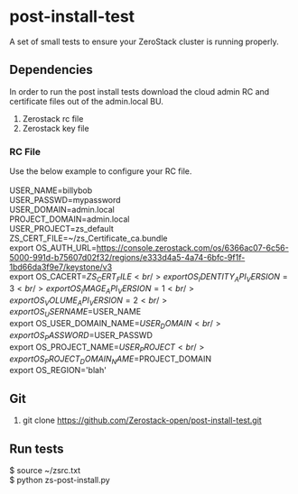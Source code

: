 # post-install-test
A set of small tests to ensure your ZeroStack cluster is running properly.

## Dependencies
In order to run the post install tests download the cloud admin RC and certificate files out of the admin.local BU.
1. Zerostack rc file
2. Zerostack key file

### RC File

Use the below example to configure your RC file. <br />
<br />
USER_NAME=billybob <br />
USER_PASSWD=mypassword <br />
USER_DOMAIN=admin.local <br />
PROJECT_DOMAIN=admin.local <br />
USER_PROJECT=zs_default <br />
ZS_CERT_FILE=~/zs_Certificate_ca.bundle <br />
export OS_AUTH_URL=https://console.zerostack.com/os/6366ac07-6c56-5000-991d-b75607d02f32/regions/e333d4a5-4a74-6bfc-9f1f-1bd66da3f9e7/keystone/v3 <br />
export OS_CACERT=$ZS_CERT_FILE <br />
export OS_IDENTITY_API_VERSION=3 <br />
export OS_IMAGE_API_VERSION=1 <br />
export OS_VOLUME_API_VERSION=2 <br />
export OS_USERNAME=$USER_NAME <br />
export OS_USER_DOMAIN_NAME=$USER_DOMAIN <br />
export OS_PASSWORD=$USER_PASSWD <br />
export OS_PROJECT_NAME=$USER_PROJECT <br />
export OS_PROJECT_DOMAIN_NAME=$PROJECT_DOMAIN <br />
export OS_REGION='blah' <br />

## Git
1. git clone https://github.com/Zerostack-open/post-install-test.git

## Run tests
$ source ~/zsrc.txt <br />
$ python zs-post-install.py 
